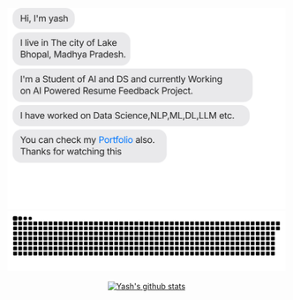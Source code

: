 





[![](https://github.com/y3-rawat/y3-rawat/blob/main/chat.svg)](https://y3rwt.vercel.app/)
![](https://github.com/y3-rawat/y3-rawat/blob/main/snake.svg)


 <p align="center">
<a href="https://github.com/y3-rawat">

   <img align="center" src="https://github-readme-stats.vercel.app/api?username=y3-rawat&show_icons=true&line_height=30&rank_icon=github&show=discussions_answered&theme=algolia" alt="Yash's github stats"/>

</a>

<br/>

</p >
